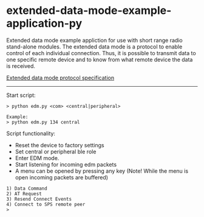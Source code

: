 # extended-data-mode-example-application-py
Extended data mode example appliction for use with short range radio stand-alone modules.
The extended data mode is a protocol to enable control of each individual connection. Thus, it is possible to transmit data to one specific remote device and to know from what remote device the data is received.

[Extended data mode protocol specification](https://www.u-blox.com/sites/default/files/ExtendedDataMode_ProtocolSpec_%28UBX-14044126%29.pdf)
***
Start script:
```
> python edm.py <com> <central|peripheral>

Example:
> python edm.py 134 central
```
Script functionality:
- Reset the device to factory settings
- Set central or peripheral ble role
- Enter EDM mode.
- Start listening for incoming edm packets
- A menu can be opened by pressing any key (Note! While the menu is open incoming packets are buffered)
```
1) Data Command
2) AT Request
3) Resend Connect Events
4) Connect to SPS remote peer
>
```
